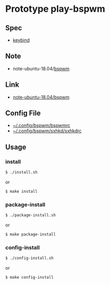 
# Prototype play-bspwm


## Spec

* [keybind](spec-keybind.md)


## Note

* note-ubuntu-18.04/[bspwm](https://samwhelp.github.io/note-ubuntu-18.04/read/subject/bspwm/)


## Link

* [note-ubuntu-18.04/bspwm](https://samwhelp.github.io/note-ubuntu-18.04/read/subject/bspwm/)


## Config File

* [~/.config/bspwm/bspwmrc](config/bspwm/bspwmrc)
* [~/.config/bspwm/sxhkd/sxhkdrc](config/sxhkd/sxhkdrc)


## Usage

### install

``` sh
$ ./install.sh
```

or

``` sh
$ make install
```


### package-install

``` sh
$ ./package-install.sh
```

or

``` sh
$ make package-install
```


### config-install

``` sh
$ ./config-install.sh
```

or

``` sh
$ make config-install
```
